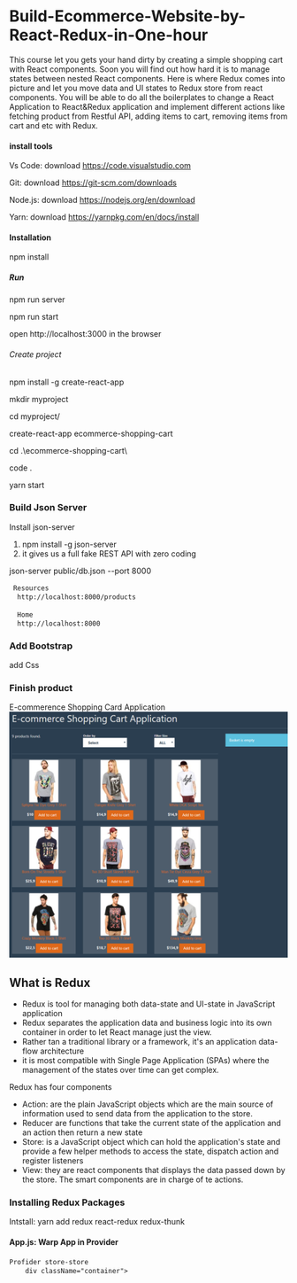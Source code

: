 # Build-Ecommerce-Website-by-React-Redux-in-One-hour

This course let you gets your hand dirty by creating a simple shopping cart with React components. Soon you will find out how hard it is to manage states between nested React components. Here is where Redux comes into picture and let you move data and UI states to Redux store from react components. You will be able to do all the boilerplates to change a React Application to React&Redux application and implement different actions like fetching product from Restful API, adding items to cart, removing items from cart and etc with Redux.

#### install tools

Vs Code: download https://code.visualstudio.com

Git: download https://git-scm.com/downloads

Node.js: download https://nodejs.org/en/download

Yarn: download https://yarnpkg.com/en/docs/install


#### Installation

npm install

##### Run

npm run server

npm run start

open http://localhost:3000 in the browser

###### Create project

npm install -g create-react-app

mkdir myproject

cd myproject/

create-react-app ecommerce-shopping-cart

cd .\ecommerce-shopping-cart\

code .

yarn start

### Build Json Server

Install json-server
1. npm install -g json-server
2. it gives us a full fake REST API with zero coding

json-server public/db.json --port 8000

```
 Resources
  http://localhost:8000/products

  Home
  http://localhost:8000
  ```

  ### Add Bootstrap

  add Css

### Finish product

E-commerence Shopping Card Application
![Screenshot](mainpage.png)

## What is Redux

* Redux is tool for managing both data-state and UI-state in JavaScript application
* Redux separates the application data and business logic into its own container in order to let React manage just the view.
* Rather tan a traditional library or a framework, it's an application data-flow architecture
* it is most compatible with Single Page Application (SPAs) where the management of the states over time can get complex.

Redux has four components

* Action: are the plain JavaScript objects which are the main source of information used to send data from the application to the store.
* Reducer are functions that take the current state of the application and an action then return a new state
* Store: is a JavaScript object which can hold the application's state and provide a few helper methods to access the state, dispatch action and register listeners
* View: they are react components that displays the data passed down by the store. The smart components are in charge of te actions.

### Installing Redux Packages ###

Intstall: yarn add redux react-redux redux-thunk

#### App.js: Warp App in Provider ####

```
Profider store-store
    div className="container">
```
